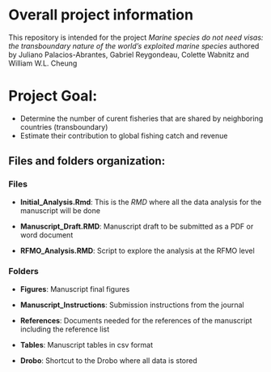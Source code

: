 # Overall project information

This repository is intended for the project *Marine species do not need visas: the transboundary nature of the world’s exploited marine species* authored by Juliano Palacios-Abrantes, Gabriel Reygondeau, Colette Wabnitz and William W.L. Cheung

# Project Goal:

- Determine the number of curent fisheries that are shared by neighboring countries (transboundary)
- Estimate their contribution to global fishing catch and revenue

## Files and folders organization:

### Files

- **Initial_Analysis.Rmd**: This is the *RMD* where all the data analysis for the manuscript will be done

- **Manuscript_Draft.RMD**: Manuscript draft to be submitted as a PDF or word document

- **RFMO_Analysis.RMD**: Script to explore the analysis at the RFMO level

### Folders

- **Figures**: Manuscript final figures

- **Manuscript_Instructions**: Submission instructions from the journal

- **References**: Documents needed for the references of the manuscript including the reference list

- **Tables**: Manuscript tables in csv format

- **Drobo**: Shortcut to the Drobo where all data is stored


